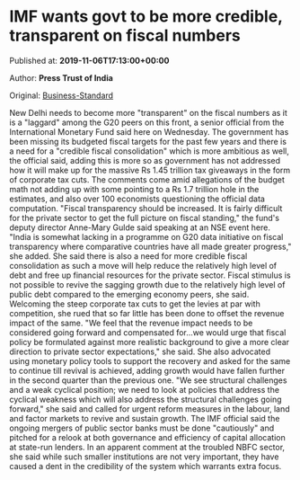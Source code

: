 
# IMF wants govt to be more credible, transparent on fiscal numbers

Published at: **2019-11-06T17:13:00+00:00**

Author: **Press Trust of India**

Original: [Business-Standard](https://www.business-standard.com/article/economy-policy/imf-wants-govt-to-be-more-credible-transparent-on-fiscal-numbers-119110601880_1.html)

New Delhi needs to become more "transparent" on the fiscal numbers as it is a "laggard" among the G20 peers on this front, a senior official from the International Monetary Fund said here on Wednesday.
The government has been missing its budgeted fiscal targets for the past few years and there is a need for a "credible fiscal consolidation" which is more ambitious as well, the official said, adding this is more so as government has not addressed how it will make up for the massive Rs 1.45 trillion tax giveaways in the form of corporate tax cuts.
The comments come amid allegations of the budget math not adding up with some pointing to a Rs 1.7 trillion hole in the estimates, and also over 100 economists questioning the official data computation.
"Fiscal transparency should be increased. It is fairly difficult for the private sector to get the full picture on fiscal standing," the fund's deputy director Anne-Mary Gulde said speaking at an NSE event here.
"India is somewhat lacking in a programme on G20 data initiative on fiscal transparency where comparative countries have all made greater progress," she added.
She said there is also a need for more credible fiscal consolidation as such a move will help reduce the relatively high level of debt and free up financial resources for the private sector.
Fiscal stimulus is not possible to revive the sagging growth due to the relatively high level of public debt compared to the emerging economy peers, she said.
Welcoming the steep corporate tax cuts to get the levies at par with competition, she rued that so far little has been done to offset the revenue impact of the same.
"We feel that the revenue impact needs to be considered going forward and compensated for...we would urge that fiscal policy be formulated against more realistic background to give a more clear direction to private sector expectations," she said.
She also advocated using monetary policy tools to support the recovery and asked for the same to continue till revival is achieved, adding growth would have fallen further in the second quarter than the previous one.
"We see structural challenges and a weak cyclical position; we need to look at policies that address the cyclical weakness which will also address the structural challenges going forward," she said and called for urgent reform measures in the labour, land and factor markets to revive and sustain growth.
The IMF official said the ongoing mergers of public sector banks must be done "cautiously" and pitched for a relook at both governance and efficiency of capital allocation at state-run lenders.
In an apparent comment at the troubled NBFC sector, she said while such smaller institutions are not very important, they have caused a dent in the credibility of the system which warrants extra focus.
